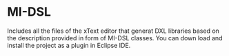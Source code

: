 # MI-DSL
Includes all the files of the xText editor that generat DXL libraries based on the description provided in form of MI-DSL classes.
You can down load and install the project as a plugin in Eclipse IDE.
